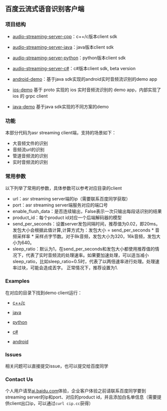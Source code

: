 ## 百度云流式语音识别客户端

### 项目结构
- [audio-streaming-server-cpp](https://github.com/baidubce/pie/tree/master/audio-streaming-client-cpp)：c++/c版本client sdk

- [audio-streaming-server-java](https://github.com/baidubce/pie/tree/master/audio-streaming-client-java)：java版本client sdk

- [audio-streaming-server-python](https://github.com/baidubce/pie/blob/master/audio-streaming-client-python/client_demo_simple.py)：python版本client sdk

- [audio-streaming-server-c#](https://github.com/baidubce/pie/tree/master/audio-streaming-client-c%23)：c#版本client sdk, beta version 

- [android-demo](https://github.com/baidubce/pie/tree/master/android-demo)：基于java sdk实现的android实时音频流识别的demo app

- [ios-demo](https://github.com/baidubce/pie/tree/master/ios-demo) 基于 proto 实现的 ios 实时音频流识别的 demo app，内部实现了 ios 的 grpc client

- [java-demo](https://github.com/baidubce/pie/tree/master/java-demo) 基于java sdk实现的不同方案的demo

### 功能
本部分代码为asr streaming client端，支持的场景如下：

- 大音频文件的识别
- 音频流url的识别
- 管道音频流的识别
- 实时音频流的识别

### 常用参数
以下列举了常用的参数，具体参数可以参考对应目录的client

- url：asr streaming server端的ip（需要联系百度同学获取）
- port：asr streaming server端服务对应的端口号
- enable\_flush\_data：是否连续输出，False表示一次只输出每段话识别的结果
- product_id：每个product id对应一个后端解码器的模型
- send\_per\_seconds：设置server发包间隔时间，推荐值为0.02，即20ms。发包大小会根据此值计算,计算方式为：发包大小 = send_per_seconds * 音频采样率 * 采样点字节数。对于8k音频，发包大小为320，16k音频，发包大小为640。
- sleep_ratio：默认为1，在send_per_seconds和发包大小都使用推荐值的情况下，代表了实时音频流的处理速率。如果要加速处理，可以适当减小sleep_ratio，比如sleep_ratio=0.5时，代表了以两倍速率进行处理。处理速率过块，可能会造成丟字。 正常情况下，推荐设置为1. 

### Examples
在对应的目录下找到demo client运行：

- [c++/c](https://github.com/baidubce/pie/blob/master/audio-streaming-client-cpp/samples)

- [java](https://github.com/baidubce/pie/blob/master/audio-streaming-client-java/src/main/java/com/baidu/acu/pie/demo)

- [python](https://github.com/baidubce/pie/blob/master/audio-streaming-client-python)

- [c#](https://github.com/baidubce/pie/tree/master/audio-streaming-client-c%23)

- [android]()

### Issues
相关问题可以直接提交issue，也可以提交给百度同学

### Contact Us
个人用户请至[ai.baidu.com](https://ai.baidu.com)体验，企业客户体验之前请联系百度同学要到streaming server的ip和port、对应的product id，并且添加白名单信息（需要提供client出口ip，可以通过`curl cip.cc`获得）
